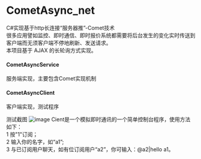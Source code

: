 # CometAsync_net
C#实现基于http长连接“服务器推”-Comet技术<br/>
很多应用譬如监控、即时通信、即时报价系统都需要将后台发生的变化实时传送到客户端而无须客户端不停地刷新、发送请求。<br/>
本项目基于 AJAX 的长轮询方式实现。

<h4>CometAsyncService</h4>
服务端实现，主要包含Comet实现机制<br/>

<h4>CometAsyncClient</h4>
客户端实现，测试程序<br/>

测试截图
![image](https://raw.githubusercontent.com/xuhang2015/image_repos/master/%E6%8D%95%E8%8E%B7.PNG)
Cient是一个模拟即时通讯的一个简单控制台程序，使用方法如下：</br>
1 按"1"订阅；<br/>
2 输入你的名字，如“a1”;<br/>
3 与已订阅用户聊天，如有位订阅用户“a2”，你可输入：@a2|hello a1。
